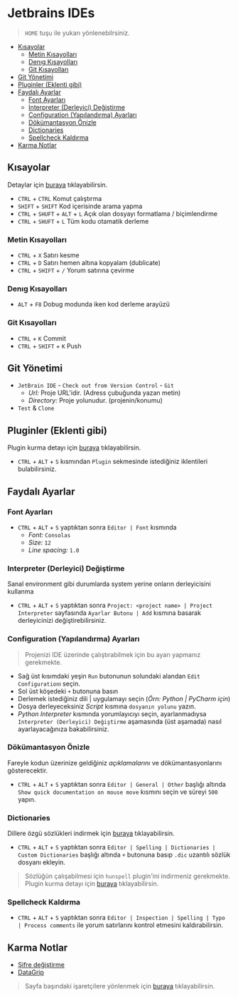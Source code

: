 # Jetbrains IDEs <!-- omit in toc -->

> `HOME` tuşu ile yukarı yönlenebilrsiniz.

- [Kısayolar](#k%C4%B1sayolar)
  - [Metin Kısayolları](#metin-k%C4%B1sayollar%C4%B1)
  - [Denıg Kısayolları](#den%C4%B1g-k%C4%B1sayollar%C4%B1)
  - [Git Kısayolları](#git-k%C4%B1sayollar%C4%B1)
- [Git Yönetimi](#git-y%C3%B6netimi)
- [Pluginler (Eklenti gibi)](#pluginler-eklenti-gibi)
- [Faydalı Ayarlar](#faydal%C4%B1-ayarlar)
  - [Font Ayarları](#font-ayarlar%C4%B1)
  - [Interpreter (Derleyici) Değiştirme](#interpreter-derleyici-de%C4%9Fi%C5%9Ftirme)
  - [Configuration (Yapılandırma) Ayarları](#configuration-yap%C4%B1land%C4%B1rma-ayarlar%C4%B1)
  - [Dökümantasyon Önizle](#d%C3%B6k%C3%BCmantasyon-%C3%B6nizle)
  - [Dictionaries](#dictionaries)
  - [Spellcheck Kaldırma](#spellcheck-kald%C4%B1rma)
- [Karma Notlar](#karma-notlar)

## Kısayolar

Detaylar için [buraya](https://www.jetbrains.com/help/idea/mastering-keyboard-shortcuts.html) tıklayabilirsin.

- `CTRL` + `CTRL` Komut çalıştırma
- `SHIFT` + `SHIFT` Kod içerisinde arama yapma
- `CTRL` + `SHUFT` + `ALT` + `L` Açık olan dosyayı formatlama / biçimlendirme
- `CTRL` + `SHUFT` + `L` Tüm kodu otamatik derleme

### Metin Kısayolları

- `CTRL` + `X` Satırı kesme
- `CTRL` + `D` Satırı hemen altına kopyalam (dublicate)
- `CTRL` + `SHIFT` + `/` Yorum satırına çevirme

### Denıg Kısayolları

- `ALT` + `F8` Dobug modunda iken kod derleme arayüzü

### Git Kısayolları

- `CTRL` + `K` Commit
- `CTRL` + `SHIFT` + `K` Push

## Git Yönetimi

- `JetBrain IDE` - `Check out from Version Control` - `Git`
  - *Url:* Proje URL'idir. (Adress çubuğunda yazan metin)
  - *Directory:* Proje yolunudur. (projenin/konumu)
- `Test` & `Clone`

## Pluginler (Eklenti gibi)

Plugin kurma detayı için [buraya](https://www.jetbrains.com/help/idea/managing-plugins.html) tıklayabilirsin.

- `CTRL` + `ALT` + `S` kısmından `Plugin` sekmesinde istediğiniz iklentileri bulabilirsiniz.

## Faydalı Ayarlar

### Font Ayarları

- `CTRL` + `ALT` + `S` yaptıktan sonra `Editor | Font` kısmında
  - *Font:* `Consolas`
  - *Size:* `12`
  - *Line spacing:* `1.0`

### Interpreter (Derleyici) Değiştirme

Sanal environment gibi durumlarda system yerine onların derleyicisini kullanma

- `CTRL` + `ALT` + `S` yaptıktan sonra `Project: <project name> | Project Interpreter` sayfasında `Ayarlar Butonu | Add` kısmına basarak derleyicinizi değiştirebilirsiniz.

### Configuration (Yapılandırma) Ayarları

> Projenizi IDE üzerinde çalıştırabilmek için bu ayarı yapmanız gerekmekte.

- Sağ üst kısımdaki yeşin `Run` butonunun solundaki alandan `Edit Configuration`ı seçin.
- Sol üst köşedeki `+` butonuna basın
- Derlemek istediğiniz dili | uygulamayı seçin (*Örn: Python | PyCharm için*)
- Dosya derleyeceksiniz *Script* kısmına `dosyanın yolunu` yazın.
- *Python Interpreter* kısmında yorumlayıcıyı seçin, ayarlanmadıysa `Interpreter (Derleyici) Değiştirme` aşamasında (üst aşamada) nasıl ayarlayacağınıza bakabilirsiniz.

### Dökümantasyon Önizle

Fareyle kodun üzerinize geldiğiniz *açıklamalarını* ve dökümantasyonlarını gösterecektir.

- `CTRL` + `ALT` + `S` yaptıktan sonra `Editor | General | Other` başlığı altında `Show quick documentation on mouse move` kısmını seçin ve süreyi `500` yapın.

### Dictionaries

Dillere özgü sözlükleri indirmek için [buraya](https://drive.google.com/open?id=1UAGLGvwv_zLBzH7zH1oGRvYhzzP67M4k) tıklayabilirsin.

- `CTRL` + `ALT` + `S` yaptıktan sonra `Editor | Spelling | Dictionaries | Custom Dictionaries` başlığı altında `+` butonuna basıp `.dic` uzantılı sözlük dosyanı ekleyin.

> Sözlüğün çalışabilmesi için `hunspell` plugin'ini indirmeniz gerekmekte. Plugin kurma detayı için [buraya](https://www.jetbrains.com/help/idea/managing-plugins.html) tıklayabilirsin.

### Spellcheck Kaldırma

- `CTRL` + `ALT` + `S` yaptıktan sonra `Editor | Inspection | Spelling | Typo | Process comments` ile yorum satırlarını kontrol etmesini kaldırabilirsin.

## Karma Notlar

- [Şifre değiştirme](https://stackoverflow.com/a/37959112)
- [DataGrip](https://www.jetbrains.com/datagrip/)

> Sayfa başındaki işaretçilere yönlenmek için [buraya](#Y%C3%B6nlendirme) tıklayabilirsin.